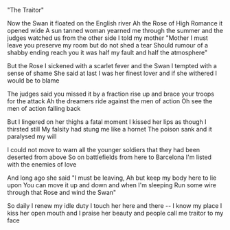 "The Traitor"

Now the Swan it floated on the English river
Ah the Rose of High Romance it opened wide
A sun tanned woman yearned me through the summer
and the judges watched us from the other side
I told my mother "Mother I must leave you
preserve my room but do not shed a tear
Should rumour of a shabby ending reach you
it was half my fault and half the atmosphere"

But the Rose I sickened with a scarlet fever
and the Swan I tempted with a sense of shame
She said at last I was her finest lover
and if she withered I would be to blame

The judges said you missed it by a fraction
rise up and brace your troops for the attack
Ah the dreamers ride against the men of action
Oh see the men of action falling back

But I lingered on her thighs a fatal moment
I kissed her lips as though I thirsted still
My falsity had stung me like a hornet
The poison sank and it paralysed my will

I could not move to warn all the younger soldiers
that they had been deserted from above
So on battlefields from here to Barcelona
I'm listed with the enemies of love

And long ago she said "I must be leaving,
Ah but keep my body here to lie upon
You can move it up and down and when I'm sleeping
Run some wire through that Rose and wind the Swan"

So daily I renew my idle duty
I touch her here and there -- I know my place
I kiss her open mouth and I praise her beauty
and people call me traitor to my face

